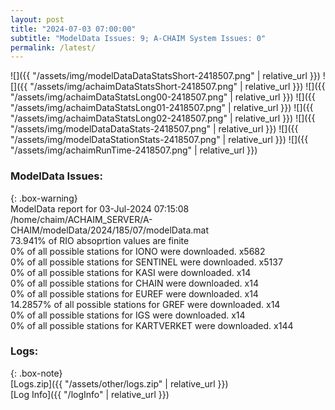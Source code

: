 ```yaml
---
layout: post
title: "2024-07-03 07:00:00"
subtitle: "ModelData Issues: 9; A-CHAIM System Issues: 0"
permalink: /latest/
---
```


![]({{ "/assets/img/modelDataDataStatsShort-2418507.png" | relative_url }})
![]({{ "/assets/img/achaimDataStatsShort-2418507.png" | relative_url }})
![]({{ "/assets/img/achaimDataStatsLong00-2418507.png" | relative_url }})
![]({{ "/assets/img/achaimDataStatsLong01-2418507.png" | relative_url }})
![]({{ "/assets/img/achaimDataStatsLong02-2418507.png" | relative_url }})
![]({{ "/assets/img/modelDataDataStats-2418507.png" | relative_url }})
![]({{ "/assets/img/modelDataStationStats-2418507.png" | relative_url }})
![]({{ "/assets/img/achaimRunTime-2418507.png" | relative_url }})


### ModelData Issues:  
  
{: .box-warning}  
 ModelData report for 03-Jul-2024 07:15:08   
 /home/chaim/ACHAIM_SERVER/A-CHAIM/modelData/2024/185/07/modelData.mat   
 73.941% of RIO absoprtion values are finite   
 0% of all possible stations for IONO were downloaded. x5682   
 0% of all possible stations for SENTINEL were downloaded. x5137   
 0% of all possible stations for KASI were downloaded. x14   
 0% of all possible stations for CHAIN were downloaded. x14   
 0% of all possible stations for EUREF were downloaded. x14   
 14.2857% of all possible stations for GREF were downloaded. x14   
 0% of all possible stations for IGS were downloaded. x14   
 0% of all possible stations for KARTVERKET were downloaded. x144   
  


### Logs:  
  
{: .box-note}  
[Logs.zip]({{ "/assets/other/logs.zip" | relative_url }})  
[Log Info]({{ "/logInfo" | relative_url }})  
